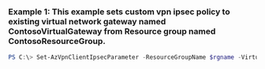 ### Example 1: This example sets custom vpn ipsec policy to existing virtual network gateway named ContosoVirtualGateway from Resource group named ContosoResourceGroup.
```powershell
PS C:\> Set-AzVpnClientIpsecParameter -ResourceGroupName $rgname -VirtualNetworkGatewayName $rname -VpnClientIPsecParameter $vpnclientipsecparams
```

